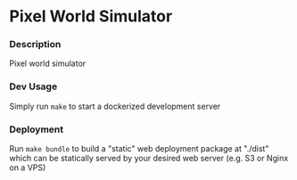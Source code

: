 # Pixel World Simulator

### Description
Pixel world simulator

### Dev Usage
Simply run ` make ` to start a dockerized development server

### Deployment
Run ` make bundle ` to build a "static" web deployment package at "./dist" which can be statically served by your desired web server (e.g. S3 or Nginx on a VPS)
